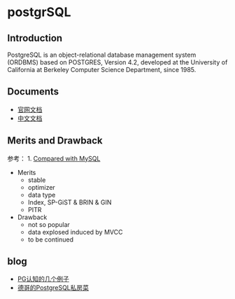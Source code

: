 # postgrSQL

## Introduction

PostgreSQL is an object-relational database management system \(ORDBMS\) based on POSTGRES, Version 4.2, developed at the University of California at Berkeley Computer Science Department, since 1985.

## Documents

* [官网文档](https://www.postgresql.org/docs/%20)
* [中文文档](http://www.postgres.cn/document/%20)

## Merits and Drawback

参考： 1. [Compared with MySQL](https://www.zhihu.com/question/20010554)

* Merits
  * stable
  * optimizer
  * data type
  * Index, SP-GiST & BRIN & GIN
  * PITR
* Drawback
  * not so popular
  * data explosed induced by MVCC
  * to be continued

## blog

* [PG认知的几个例子](https://yq.aliyun.com/articles/60153)
* [德哥的PostgreSQL私房菜](https://yq.aliyun.com/articles/59251)


